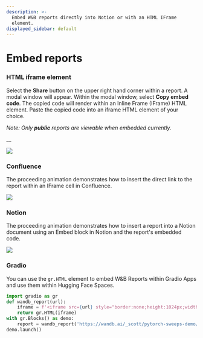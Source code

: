 ```yaml
---
description: >-
  Embed W&B reports directly into Notion or with an HTML IFrame
  element.
displayed_sidebar: default
---
```


# Embed reports

<head>
  <title>Embed reports into popular applications.</title>
</head>


### HTML iframe element

Select the **Share** button on the upper right hand corner within a report. A modal window will appear. Within the modal window, select **Copy embed code**. The copied code will render within an Inline Frame (IFrame)  HTML element. Paste the copied code into an iframe HTML element of your choice.

_Note: Only **public** reports are viewable when embedded currently._

__

![](/images/reports/get_embed_url.gif)

### Confluence

The proceeding animation demonstrates how to insert the direct link to the report within an IFrame cell in Confluence.

![](//images/reports/embed_iframe_confluence.gif)

### Notion

The proceeding animation demonstrates how to insert a report into a Notion document using an Embed block in Notion and the report's embedded code.

![](//images/reports/embed_iframe_notion.gif)

### Gradio

You can use the `gr.HTML` element to embed W&B Reports within Gradio Apps and use them within Hugging Face Spaces.

```python
import gradio as gr
def wandb_report(url):
    iframe = f'<iframe src={url} style="border:none;height:1024px;width:100%">'
    return gr.HTML(iframe)
with gr.Blocks() as demo:
    report = wandb_report('https://wandb.ai/_scott/pytorch-sweeps-demo/reports/loss-22-10-07-16-00-17---VmlldzoyNzU2NzAx')
demo.launch()
```

##

